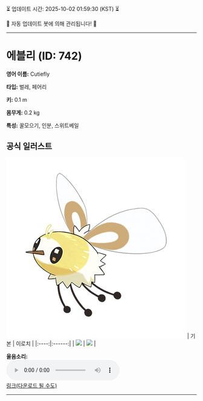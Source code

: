 
⏳ 업데이트 시간: 2025-10-02 01:59:30 (KST) ⏳

🤖 자동 업데이트 봇에 의해 관리됩니다! 🤖

---

# 에블리 (ID: 742)
**영어 이름:** Cutiefly

**타입:** 벌레, 페어리

**키:** 0.1 m

**몸무게:** 0.2 kg

**특성:** 꿀모으기, 인분, 스위트베일

## 공식 일러스트
![](https://raw.githubusercontent.com/PokeAPI/sprites/master/sprites/pokemon/other/official-artwork/742.png)
| 기본 | 이로치 |
|:----:|:------:|
| <img src="http://play.pokemonshowdown.com/sprites/ani/cutiefly.gif" width="200"> | <img src="http://play.pokemonshowdown.com/sprites/ani-shiny/cutiefly.gif" width="200"> |

**울음소리:**<br><audio controls src="https://raw.githubusercontent.com/PokeAPI/cries/main/cries/pokemon/latest/742.ogg"></audio><br> [링크(다운로드 될 수도)](https://raw.githubusercontent.com/PokeAPI/cries/main/cries/pokemon/latest/742.ogg)


---
